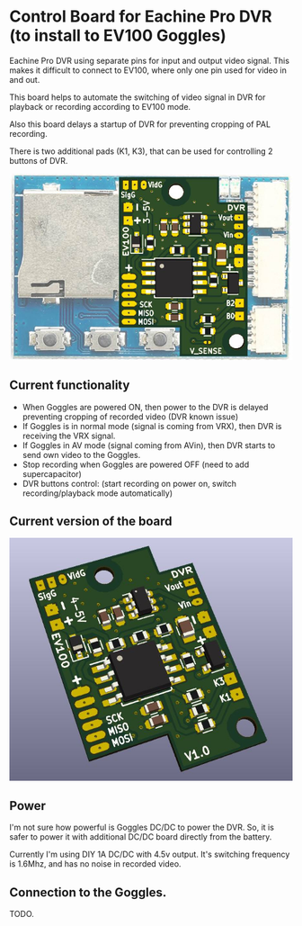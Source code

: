 # Control Board for Eachine Pro DVR (to install to EV100 Goggles)

Eachine Pro DVR using separate pins for input and output video signal. This makes it difficult to connect to EV100, where only one pin used for video in and out.

This board helps to automate the switching of video signal in DVR for playback or recording according to EV100 mode.

Also this board delays a startup of DVR for preventing cropping of PAL recording.

There is two additional pads (K1, K3), that can be used for controlling 2 buttons of DVR.

![DVR and PCB](Images/EachineProDVR_fit.jpg)

## Current functionality
- When Goggles are powered ON, then power to the DVR is delayed preventing cropping of recorded video (DVR known issue)
- If Goggles is in normal mode (signal is coming from VRX), then DVR is receiving the VRX signal.
- If Goggles in AV mode (signal coming from AVin), then DVR starts to send own video to the Goggles.
- Stop recording when Goggles are powered OFF (need to add supercapacitor)
- DVR buttons control: (start recording on power on, switch recording/playback mode automatically)

## Current version of the board
![Current PCB](Images/PrototypePCB.jpg)

## Power
I'm not sure how powerful is Goggles DC/DC to power the DVR. So, it is safer to power it with additional DC/DC board directly from the battery.

Currently I'm using DIY 1A DC/DC with 4.5v output. It's switching frequency is 1.6Mhz, and has no noise in recorded video.

## Connection to the Goggles.
TODO.
